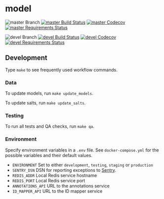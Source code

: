 # model

![master Branch](https://img.shields.io/badge/branch-master-blue.svg)
[![master Build Status](https://travis-ci.org/DD-DeCaF/model.svg?branch=master)](https://travis-ci.org/DD-DeCaF/model)
[![master Codecov](https://codecov.io/gh/DD-DeCaF/model/branch/master/graph/badge.svg)](https://codecov.io/gh/DD-DeCaF/model/branch/master)
[![master Requirements Status](https://requires.io/github/DD-DeCaF/model/requirements.svg?branch=master)](https://requires.io/github/DD-DeCaF/model/requirements/?branch=master)

![devel Branch](https://img.shields.io/badge/branch-devel-blue.svg)
[![devel Build Status](https://travis-ci.org/DD-DeCaF/model.svg?branch=devel)](https://travis-ci.org/DD-DeCaF/model)
[![devel Codecov](https://codecov.io/gh/DD-DeCaF/model/branch/devel/graph/badge.svg)](https://codecov.io/gh/DD-DeCaF/model/branch/devel)
[![devel Requirements Status](https://requires.io/github/DD-DeCaF/model/requirements.svg?branch=devel)](https://requires.io/github/DD-DeCaF/model/requirements/?branch=devel)

## Development

Type `make` to see frequently used workflow commands.

### Data

To update models, run `make update_models`.

To update salts, run `make update_salts`.

### Testing

To run all tests and QA checks, run `make qa`.

### Environment

Specify environment variables in a `.env` file. See `docker-compose.yml` for the possible variables and their default values.

* `ENVIRONMENT` Set to either `development`, `testing`, `staging` or `production`
* `SENTRY_DSN` DSN for reporting exceptions to [Sentry](https://docs.sentry.io/clients/python/integrations/flask/).
* `REDIS_ADDR` Local Redis service hostname
* `REDIS_PORT` Local Redis service port
* `ANNOTATIONS_API` URL to the annotations service
* `ID_MAPPER_API` URL to the ID mapper service
